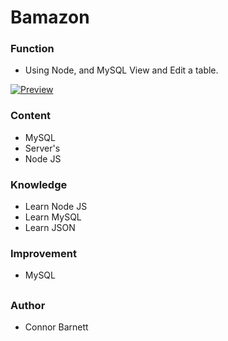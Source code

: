 # Bamazon
### Function
* Using Node, and MySQL View and Edit a table. 

<a href="https://media.giphy.com/media/OqC05zWQAtsT9YSq5w"><img src="https://media.giphy.com/media/OqC05zWQAtsT9YSq5w/giphy.gif" title="Preview"/></a>

### Content
* MySQL
* Server's
* Node JS
### Knowledge
* Learn Node JS
* Learn MySQL
* Learn JSON
### Improvement
* MySQL
##
### Author
* Connor Barnett